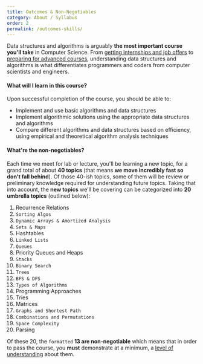 ```yaml
---
title: Outcomes & Non-Negotiables
category: About / Syllabus
order: 2
permalink: /outcomes-skills/
---
```


Data structures and algorithms is arguably **the most important course you'll take** in Computer Science. From [getting internships and job offers](https://github.com/cassidoo/getting-a-gig) to [preparing for advanced courses](https://www.synergisticit.com/how-data-structures-and-algorithms-are-important-for-computer-science-graduates/), understanding data structures and algorithms is what differentiates programmers and coders from computer scientists and engineers.

#### What will I learn in this course?
Upon successful completion of the course, you should be able to:
- Implement and use basic algorithms and data structures
- Implement algorithmic solutions using the appropriate data structures and algorithms 
- Compare different algorithms and data structures based on efficiency, using empirical and theoretical algorithm analysis techniques

#### What're the non-negotiables?
Each time we meet for lab or lecture, you'll be learning a new topic, for a grand total of about **40 topics** (that means **we move incredibly fast so don't fall behind**). Of those 40-ish topics, some of them will be review or preliminary knowledge required for understanding future topics. Taking that into account, the **new topics** we'll be covering can be categorized into **20 umbrella topics** (outlined below):

1. Recurrence Relations
2. `Sorting Algos`
3. `Dynamic Arrays & Amortized Analysis`
4. `Sets & Maps`
5. Hashtables	
6. `Linked Lists`
7. `Queues`
8. Priority Queues and Heaps	
9. `Stacks`
10. `Binary Search`
11. `Trees`
12. `BFS & DFS`
13. `Types of Algorithms`
14. Programming Approaches	
15. Tries	
16. Matrices	
17. `Graphs and Shortest Path`
18. `Combinations and Permutations`
19. `Space Complexity`
20. Parsing	

Of these 20, the `formatted` **13 are non-negotiable** which means that in order to pass the course, you **must** demonstrate at a minimum, a [level of understanding](/grading#grades) about them.